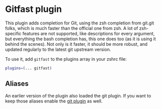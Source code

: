 # Gitfast plugin

This plugin adds completion for Git, using the zsh completion from git.git
folks, which is much faster than the official one from zsh. A lot of
zsh-specific features are not supported, like descriptions for every argument,
but everything the bash completion has, this one does too (as it is using it
behind the scenes). Not only is it faster, it should be more robust, and updated
regularly to the latest git upstream version.

To use it, add `gitfast` to the plugins array in your zshrc file:

```zsh
plugins=(... gitfast)
```

## Aliases

An earlier version of the plugin also loaded the git plugin. If you want to keep
those aliases enable the
[git plugin](https://github.com/ohmyzsh/ohmyzsh/tree/master/plugins/git) as
well.

